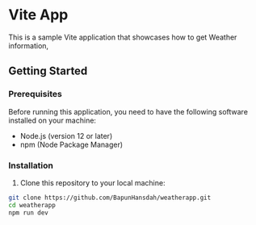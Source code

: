 # Vite App

This is a sample Vite application that showcases how to get Weather information, 

## Getting Started

### Prerequisites

Before running this application, you need to have the following software installed on your machine:

- Node.js (version 12 or later)
- npm (Node Package Manager)

### Installation

1. Clone this repository to your local machine:

```bash
git clone https://github.com/BapunHansdah/weatherapp.git
cd weatherapp
npm run dev

